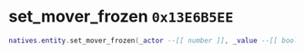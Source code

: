 # set_mover_frozen `0x13E6B5EE`

```lua
natives.entity.set_mover_frozen(_actor --[[ number ]], _value --[[ boolean ]])
```